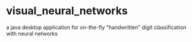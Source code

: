 # visual_neural_networks
a java desktop application for on-the-fly "handwritten" digit classification with neural networks
